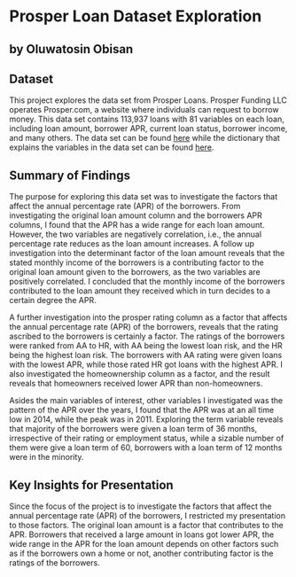 # Prosper Loan Dataset Exploration
## by Oluwatosin Obisan


## Dataset

This project explores the data set from Prosper Loans. Prosper Funding LLC operates Prosper.com, a website where individuals can request to borrow money. This data set contains 113,937 loans with 81 variables on each loan, including loan amount, borrower APR, current loan status, borrower income, and many others. The data set can be found [here](https://s3.amazonaws.com/udacity-hosted-downloads/ud651/prosperLoanData.csv) while the dictionary that explains the variables in the data set can be found [here](https://docs.google.com/spreadsheets/d/1gDyi_L4UvIrLTEC6Wri5nbaMmkGmLQBk-Yx3z0XDEtI/edit#gid=0).

## Summary of Findings

The purpose for exploring this data set was to investigate the factors that affect the annual percentage rate (APR) of the borrowers. From investigating the original loan amount column and the borrowers APR columns, I found that the APR has a wide range for each loan amount. However, the two variables are negatively correlation, i.e., the annual percentage rate reduces as the loan amount increases. A follow up investigation into the determinant factor of the loan amount reveals that the stated monthly income of the borrowers is a contributing factor to the original loan amount given to the borrowers, as the two variables are positively correlated. I concluded that the monthly income of the borrowers contributed to the loan amount they received which in turn decides to a certain degree the APR.

A further investigation into the prosper rating column as a factor that affects the annual percentage rate (APR) of the borrowers, reveals that the rating ascribed to the borrowers is certainly a factor. The ratings of the borrowers were ranked from AA to HR, with AA being the lowest loan risk, and the HR being the highest loan risk. The borrowers with AA rating were given loans with the lowest APR, while those rated HR got loans with the highest APR.  I also investigated the homeownership column as a factor, and the result reveals that homeowners received lower APR than non-homeowners.

Asides the main variables of interest, other variables I investigated was the pattern of the APR over the years, I found that the APR was at an all time low in 2014, while the peak was in 2011. Exploring the term variable reveals that majority of the borrowers were given a loan term of 36 months, irrespective of their rating or employment status, while a sizable number of them were give a loan term of 60, borrowers with a loan term of 12 months were in the minority.

## Key Insights for Presentation

Since the focus of the project is to investigate the factors that affect the annual percentage rate (APR) of the borrowers, I restricted my presentation to those factors. The original loan amount is a factor that contributes to the APR. Borrowers that received a large amount in loans got lower APR, the wide range in the APR for the loan amount depends on other factors such as if the borrowers own a home or not, another contributing factor is the ratings of the borrowers.
